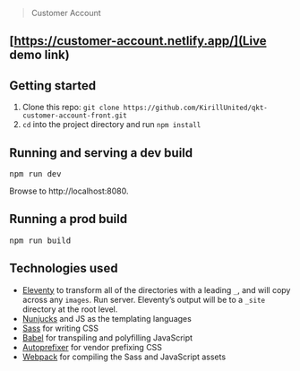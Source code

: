 > Customer Account
## [https://customer-account.netlify.app/](Live demo link)
## Getting started
1. Clone this repo: `git clone https://github.com/KirillUnited/qkt-customer-account-front.git`
2. `cd` into the project directory and run `npm install`
## Running and serving a dev build
<pre>npm run dev</pre>
Browse to http://localhost:8080.
## Running a prod build
<pre>npm run build</pre>
## Technologies used
- <a href="https://www.11ty.dev/" rel="nofollow">Eleventy</a> to transform all of the directories with a leading `_`, and will copy across any `images`. Run server.
Eleventy’s output will be to a `_site` directory at the root level.
- <a href="http://mozilla.github.io/nunjucks/templating.html" rel="nofollow">Nunjucks</a> and JS as the templating languages
- <a href="https://sass-lang.com/" rel="nofollow">Sass</a> for writing CSS
- <a href="https://babeljs.io/" rel="nofollow">Babel</a> for transpiling and polyfilling JavaScript
- <a href="https://github.com/postcss/autoprefixer">Autoprefixer</a> for vendor prefixing CSS
- <a href="https://webpack.js.org/" rel="nofollow">Webpack</a> for compiling the Sass and JavaScript assets
